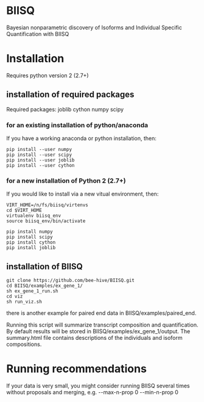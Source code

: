 # BIISQ
Bayesian nonparametric discovery of Isoforms and Individual Specific Quantification with BIISQ


# Installation 
Requires python version 2 (2.7+)

## installation of required packages

Required packages: joblib cython numpy scipy

### for an existing installation of python/anaconda

If you have a working anaconda or python installation, then:

```
pip install --user numpy
pip install --user scipy
pip install --user joblib
pip install --user cython
```

### for a new installation of Python 2 (2.7+)

If you would like to install via a new vitual environment, then:

```
VIRT_HOME=/n/fs/biisq/virtenvs
cd $VIRT_HOME
virtualenv biisq_env
source biisq_env/bin/activate

pip install numpy
pip install scipy
pip install cython
pip install joblib
```

## installation of BIISQ

```
git clone https://github.com/bee-hive/BIISQ.git
cd BIISQ/examples/ex_gene_1/
sh ex_gene_1_run.sh
cd viz
sh run_viz.sh
```
there is another example for paired end data in BIISQ/examples/paired_end.

Running this script will summarize transcript composition and quantification.
By default results will be stored in BIISQ/examples/ex_gene_1/output.
The summary.html file contains descriptions of the individuals and isoform compositions.


# Running recommendations

If your data is very small, you might consider running BIISQ several times without proposals and merging, e.g. --max-n-prop 0 --min-n-prop 0

